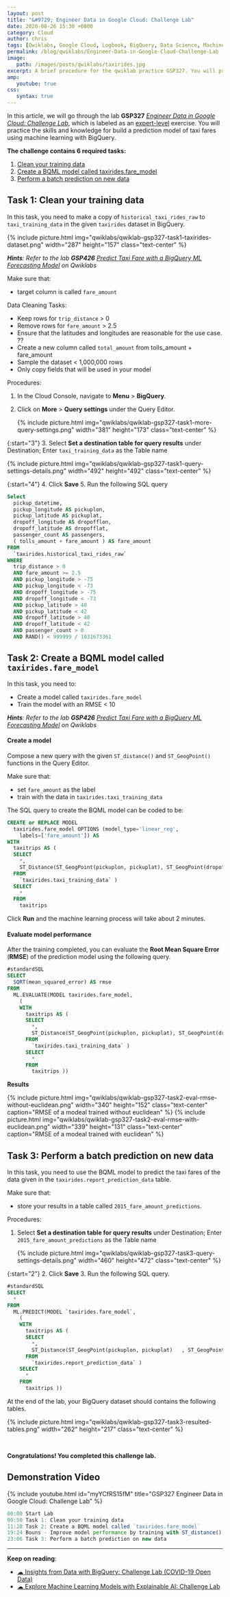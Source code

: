 ```yaml
---
layout: post
title: "&#9729; Engineer Data in Google Cloud: Challenge Lab"
date: 2020-08-26 15:30 +0800
category: Cloud
author: chris
tags: [Qwiklabs, Google Cloud, Logbook, BigQuery, Data Science, Machine Learning]
permalink: /blog/qwiklabs/Engineer-Data-in-Google-Cloud-Challenge-Lab
image: 
   path: /images/posts/qwiklabs/taxirides.jpg
excerpt: A brief procedure for the qwiklab practice GSP327. You will practice the skills and knowledge for build a prediction model of taxi fares using machine learning with BigQuery.
amp:
   youtube: true
css:
   syntax: true
---
```


In this article, we will go through the lab **GSP327** _[Engineer Data in Google Cloud: Challenge Lab](https://www.qwiklabs.com/focuses/12379?parent=catalog)_, which is labeled as an [expert-level](https://www.qwiklabs.com/quests/132) exercise. You will practice the skills and knowledge for build a prediction model of taxi fares using machine learning with BigQuery.

**The challenge contains 6 required tasks:**

1. [Clean your training data](#task-1-clean-your-training-data)
1. [Create a BQML model called taxirides.fare_model](#task-2-create-a-bqml-model-called-taxiridesfare_model)
1. [Perform a batch prediction on new data](#task-3-perform-a-batch-prediction-on-new-data)

## Task 1: Clean your training data

In this task, you need to make a copy of `historical_taxi_rides_raw` to `taxi_training_data` in the given `taxirides` dataset in BigQuery.

{% include picture.html img="qwiklabs/qwiklab-gsp327-task1-taxirides-dataset.png" width="287" height="157" class="text-center" %}

_**Hints**: Refer to the lab **GSP426** [Predict Taxi Fare with a BigQuery ML Forecasting Model](https://www.qwiklabs.com/focuses/1797?parent=catalog) on Qwiklabs_

Make sure that:

- target column is called `fare_amount`

Data Cleaning Tasks:

- Keep rows for `trip_distance` > 0
- Remove rows for `fare_amount` > 2.5
- Ensure that the latitudes and longitudes are reasonable for the use case. ??
- Create a new column called `total_amount` from tolls_amount + fare_amount
- Sample the dataset < 1,000,000 rows
- Only copy fields that will be used in your model

Procedures:

1. In the Cloud Console, navigate to **Menu** > **BigQuery**.
2. Click on **More** > **Query settings** under the Query Editor.

   {% include picture.html img="qwiklabs/qwiklab-gsp327-task1-more-query-settings.png" width="381" height="173" class="text-center" %}

{:start="3"}
3. Select **Set a destination table for query results** under Destination; Enter `taxi_training_data` as the Table name

   {% include picture.html img="qwiklabs/qwiklab-gsp327-task1-query-settings-details.png" width="492" height="492" class="text-center" %}

{:start="4"}
4. Click **Save**
5. Run the following SQL query

   ```sql
   Select
     pickup_datetime,
     pickup_longitude AS pickuplon,
     pickup_latitude AS pickuplat,
     dropoff_longitude AS dropofflon,
     dropoff_latitude AS dropofflat,
     passenger_count AS passengers,
     ( tolls_amount + fare_amount ) AS fare_amount
   FROM
     `taxirides.historical_taxi_rides_raw`
   WHERE
     trip_distance > 0
     AND fare_amount >= 2.5
     AND pickup_longitude > -75
     AND pickup_longitude < -73
     AND dropoff_longitude > -75
     AND dropoff_longitude < -73
     AND pickup_latitude > 40
     AND pickup_latitude < 42
     AND dropoff_latitude > 40
     AND dropoff_latitude < 42
     AND passenger_count > 0
     AND RAND() < 999999 / 1031673361
   ```

## Task 2: Create a BQML model called `taxirides.fare_model`

In this task, you need to:

- Create a model called `taxirides.fare_model`
- Train the model with an RMSE < 10

_**Hints**: Refer to the lab **GSP426** [Predict Taxi Fare with a BigQuery ML Forecasting Model](https://www.qwiklabs.com/focuses/1797?parent=catalog) on Qwiklabs_

#### Create a model

Compose a new query with the given `ST_distance()` and `ST_GeogPoint()` functions in the Query Editor.

Make sure that:
- set `fare_amount` as the label
- train with the data in `taxirides.taxi_training_data`

The SQL query to create the BQML model can be coded to be:

```sql
CREATE or REPLACE MODEL
  taxirides.fare_model OPTIONS (model_type='linear_reg',
    labels=['fare_amount']) AS
WITH
  taxitrips AS (
  SELECT
    *,
    ST_Distance(ST_GeogPoint(pickuplon, pickuplat), ST_GeogPoint(dropofflon, dropofflat)) AS euclidean
  FROM
    `taxirides.taxi_training_data` )
  SELECT
    *
  FROM
    taxitrips
```

Click **Run** and the machine learning process will take about 2 minutes.

#### Evaluate model performance

After the training completed, you can evaluate the **Root Mean Square Error** (**RMSE**) of the prediction model using the following query.

```sql
#standardSQL
SELECT
  SQRT(mean_squared_error) AS rmse
FROM
  ML.EVALUATE(MODEL taxirides.fare_model,
    (
    WITH
      taxitrips AS (
      SELECT
        *,
        ST_Distance(ST_GeogPoint(pickuplon, pickuplat), ST_GeogPoint(dropofflon, dropofflat)) AS euclidean
      FROM
        `taxirides.taxi_training_data` )
      SELECT
        *
      FROM
        taxitrips ))
```

**Results**

{% include picture.html img="qwiklabs/qwiklab-gsp327-task2-eval-rmse-without-euclidean.png" width="340" height="152" class="text-center" caption="RMSE of a modeal trained without euclidean" %}
{% include picture.html img="qwiklabs/qwiklab-gsp327-task2-eval-rmse-with-euclidean.png" width="339" height="131" class="text-center" caption="RMSE of a modeal trained with euclidean" %}

## Task 3: Perform a batch prediction on new data

In this task, you need to use the BQML model to predict the taxi fares of the data given in the `taxirides.report_prediction_data` table.

Make sure that:
- store your results in a table called `2015_fare_amount_predictions`.

Procedures:

1. Select **Set a destination table for query results** under Destination; Enter `2015_fare_amount_predictions` as the Table name

   {% include picture.html img="qwiklabs/qwiklab-gsp327-task3-query-settings-details.png" width="460" height="472" class="text-center" %}

{:start="2"}
2. Click **Save**
3. Run the following SQL query.

   ```sql
   #standardSQL
   SELECT
     *
   FROM
     ML.PREDICT(MODEL `taxirides.fare_model`,
       (
       WITH
         taxitrips AS (
         SELECT
           *,
           ST_Distance(ST_GeogPoint(pickuplon, pickuplat)   , ST_GeogPoint(dropofflon, dropofflat)) AS    euclidean
         FROM
           `taxirides.report_prediction_data` )
       SELECT
         *
       FROM
         taxitrips ))
   ```

At the end of the lab, your BigQuery dataset should contains the following tables.

{% include picture.html img="qwiklabs/qwiklab-gsp327-task3-resulted-tables.png" width="262" height="217" class="text-center" %}

<br/>

**Congratulations! You completed this challenge lab.**

## Demonstration Video

{% include youtube.html id="myYCfRS15fM" title="GSP327 Engineer Data in Google Cloud: Challenge Lab" %}

```ts
00:00 Start Lab
00:50 Task 1: Clean your training data
11:28 Task 2: Create a BQML model called `taxirides.fare_model`
19:24 Bouns - Improve model performance by training with ST_distance() and ST_GeogPoint() functions
23:06 Task 3: Perform a batch prediction on new data
```

* * *

**Keep on reading**:

- [&#9729; Insights from Data with BigQuery: Challenge Lab (COVID-19 Open Data)](/blog/qwiklabs/Insights-from-Data-with-BigQuery-Challenge-Lab)
- [&#9729; Explore Machine Learning Models with Explainable AI: Challenge Lab](/blog/qwiklabs/Explore-Machine-Learning-Models-with-Explainable-AI-Challenge-Lab)